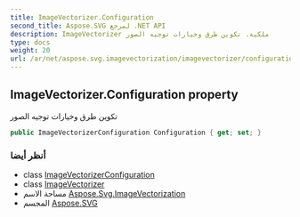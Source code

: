 ```yaml
---
title: ImageVectorizer.Configuration
second_title: Aspose.SVG لمرجع .NET API
description: ImageVectorizer ملكية. تكوين طرق وخيارات توجيه الصور
type: docs
weight: 20
url: /ar/net/aspose.svg.imagevectorization/imagevectorizer/configuration/
---
```

## ImageVectorizer.Configuration property

تكوين طرق وخيارات توجيه الصور

```csharp
public ImageVectorizerConfiguration Configuration { get; set; }
```

### أنظر أيضا

* class [ImageVectorizerConfiguration](../../imagevectorizerconfiguration/)
* class [ImageVectorizer](../)
* مساحة الاسم [Aspose.Svg.ImageVectorization](../../imagevectorizer/)
* المجسم [Aspose.SVG](../../../)


